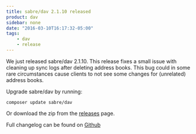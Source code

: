 ```yaml
---
title: sabre/dav 2.1.10 released
product: dav
sidebar: none
date: "2016-03-10T16:17:32-05:00"
tags:
    - dav
    - release
---
```


We just released sabre/dav 2.1.10. This release fixes a small issue with
cleaning up sync logs after deleting address books. This bug could in some
rare circumstances cause clients to not see some changes for (unrelated)
address books.

Upgrade sabre/dav by running:

    composer update sabre/dav

Or download the zip from the [releases][2] page.

Full changelog can be found on [Github][1]

[1]: https://github.com/fruux/sabre-dav/blob/2.1.11/ChangeLog.md
[2]: https://github.com/fruux/sabre-dav/releases
